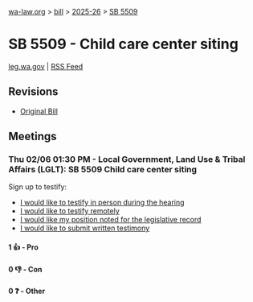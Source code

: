 [wa-law.org](/) > [bill](/bill/) > [2025-26](/bill/2025-26/) > [SB 5509](/bill/2025-26/sb/5509/)

# SB 5509 - Child care center siting
[leg.wa.gov](https://app.leg.wa.gov/billsummary?BillNumber=5509&Year=2025&Initiative=false) | [RSS Feed](./rss.xml)

## Revisions
* [Original Bill](1/)

## Meetings
### Thu 02/06 01:30 PM - Local Government, Land Use & Tribal Affairs (LGLT): SB 5509 Child care center siting
Sign up to testify:
* [I would like to testify in person during the hearing](https://app.leg.wa.gov/csi/Testifier/Add?chamber=House&mId=32697&aId=162871&caId=25301&tId=1)
* [I would like to testify remotely](https://app.leg.wa.gov/csi/Testifier/Add?chamber=House&mId=32697&aId=162871&caId=25301&tId=2)
* [I would like my position noted for the legislative record](https://app.leg.wa.gov/csi/Testifier/Add?chamber=House&mId=32697&aId=162871&caId=25301&tId=3)
* [I would like to submit written testimony](https://app.leg.wa.gov/csi/Testifier/Add?chamber=House&mId=32697&aId=162871&caId=25301&tId=4)

#### 1 👍 - Pro

#### 0 👎 - Con

#### 0 ❓ - Other
